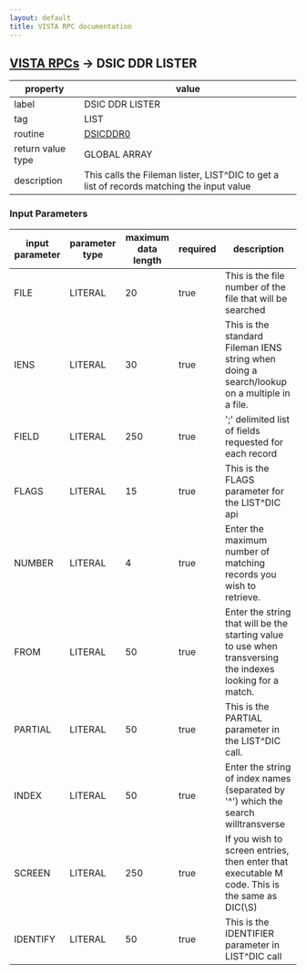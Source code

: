 ```yaml
---
layout: default
title: VISTA RPC documentation
---
```




## [VISTA RPCs](TableOfContent.md) &#8594; DSIC DDR LISTER 

 property | value 
--- | --- 
 label | DSIC DDR LISTER
 tag | LIST
 routine | [DSICDDR0](http://code.osehra.org/dox/Routine_DSICDDR0_source.html)
 return value type | GLOBAL ARRAY
 description | This calls the Fileman lister, LIST^DIC to get a list of records matching the input value

### Input Parameters

| input parameter | parameter type | maximum data length | required | description | 
| --- | --- | --- | --- | --- | 
| FILE | LITERAL | 20 | true | This is the file number of the file that will be searched | 
| IENS | LITERAL | 30 | true | This is the standard Fileman IENS string when doing a search/lookup on a multiple in a file. | 
| FIELD | LITERAL | 250 | true | ';' delimited list of fields requested for each record | 
| FLAGS | LITERAL | 15 | true | This is the FLAGS parameter for the LIST^DIC api | 
| NUMBER | LITERAL | 4 | true | Enter the maximum number of matching records you wish to retrieve. | 
| FROM | LITERAL | 50 | true | Enter the string that will be the starting value to use when transversing the indexes looking for a match. | 
| PARTIAL | LITERAL | 50 | true | This is the PARTIAL parameter in the LIST^DIC call. | 
| INDEX | LITERAL | 50 | true | Enter the string of index names (separated by '^') which the search willtransverse | 
| SCREEN | LITERAL | 250 | true | If you wish to screen entries, then enter that executable M code.  This is the same as DIC(\S\) | 
| IDENTIFY | LITERAL | 50 | true | This is the IDENTIFIER parameter in LIST^DIC call | 